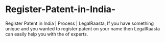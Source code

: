 # Register-Patent-in-India-
Register Patent in India | Process | LegalRaasta, If you have something unique and you wanted to register patent on your name then LegalRaasta can easily help you with the of experts.
